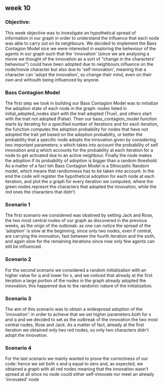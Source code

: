 ## week 10 
### Objective:
This week objective was to investigate an hypothetical spread of information in our graph in order to understand the influence that each node was able to carry out on its neighbours. We decided to implement the Bass Contagion Model sice we were interested in exploring the beheviour of the agents in our graph such that the 'innovation' (since we are analysing a movie we thought of the innovation as a sort of "change in the characters' behaviour") could have been adopted due to neighbours influence on the node/movie character but also due to 'self innovation', meaning that a character can 'adopt the innovation', so change their mind, even on their own and withouth being influenced by anyone. 
### Bass Contagion Model
The first step we took in building our Bass Contagion Model was to initialize the adoption state of each node in the graph: nodes listed in initial_adopted_nodes start with the trait adopted (True), and others start with the trait not adopted (False). Then our bass_contagion_model function starts by iterating for a specified number of iterations and for each iteration, the function computes the adoption probability for nodes that have not adopted the trait yet based on the adoption probability, or better the probability that a specific node adopts the innovation given by considering two important parameters: s which takes into account the probability of self innovation and q which accounts for the probability at each iteration for a node to get activated due to an active neighbour. Finally the node makes the adoption if its probability of adoption is bigger than a random threshold. As a matter of a fact teh Bass Contagion Model is a Sthocastic Random model, which means that randomness has to be taken into account. In the end the code will register the hypothetical adoption for each node at each iteration, and plot the a graph for every iteration we computed, where the green nodes represnt the characters that adopted the innovation, while the red ones the characters that didn't.
### Scenario 1
The first scenario we considered was obatined by setting Jack and Rose, the two most central nodes of our graph as discovered in the previous weeks, as the orign of the outbreak: as one can notice the spread of the 'adoption' is slow at the beginning, since only two nodes, even if central, are carrying the innovation, fast between the fourth iteration and the sixth, and again slow for the remaining iterations since now only few agents can still be influenced.
### Scenario 2
For the second scenario we considered a random initialization with an higher value for q and lower for s, and we noticed that already at the first iteration a large portion of the nodes in the graph already adopted the innovation; this happened due to the randomic nature of the initialization.
### Scenario 3
The aim of this scenario was to obtain a widespread adoption of the 'innovation': in order to achieve that we set higher parameters both for s and q and we decided to set as the outbreak of the innovation the two most central nodes, Rose and Jack. As a matter of fact, already at the first iteration we obtained only two red nodes, so only two characters didn't adopt the innovation.
### Scenario 4
For the last scenario we mainly wanted to prove the correctness of our code: hence we set both s and q equal to zero and, as expected, we obtained a graph with all red nodes meaning that the innovation wasn't spread at all since no node could either self-innovate nor meet an already 'innovated' node

